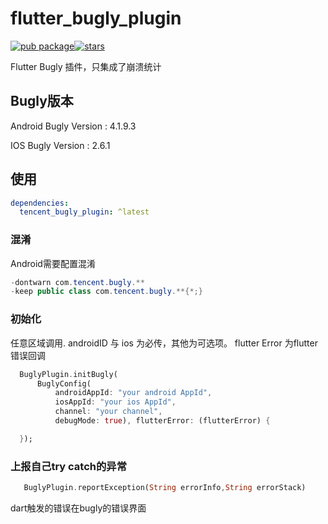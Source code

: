 # flutter_bugly_plugin
[![pub package](https://img.shields.io/pub/v/tencent_bugly_plugin?style=flat)](https://pub.dev/packages/tencent_bugly_plugin)[![stars](https://img.shields.io/github/stars/yudehai0204/flutter_bugly_plugin?style=social)](https://github.com/yudehai0204/flutter_bugly_plugin)



Flutter Bugly 插件，只集成了崩溃统计

## Bugly版本

Android Bugly Version : 4.1.9.3

IOS Bugly Version : 2.6.1

## 使用
```yaml
dependencies:
  tencent_bugly_plugin: ^latest
```


### 混淆
Android需要配置混淆
```java
-dontwarn com.tencent.bugly.**
-keep public class com.tencent.bugly.**{*;}
```

### 初始化

任意区域调用. androidID 与 ios 为必传，其他为可选项。
flutter Error 为flutter错误回调

```dart
  BuglyPlugin.initBugly(
      BuglyConfig(
          androidAppId: "your android AppId",
          iosAppId: "your ios AppId",
          channel: "your channel",
          debugMode: true), flutterError: (flutterError) {

  });
```

### 上报自己try catch的异常

```dart
   BuglyPlugin.reportException(String errorInfo,String errorStack)
```    

dart触发的错误在bugly的错误界面
